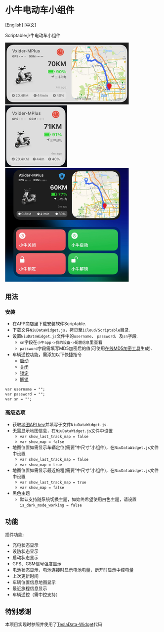 # 小牛电动车小组件

[[English](README_EN.md)] [[中文](README.md)]

Scriptable小牛电动车小组件

<img src="screenshots/screen_001.jpg" width="400" />
<img src="screenshots/screen_002.jpg" width="200" />
<img src="screenshots/screen_003.jpg" width="400" />

## 用法
### 安装

* 在APP商店里下载安装软件Scriptable.
* 下载文件`NiuDataWidget.js`，拷贝至`iCloud/Scriptable`目录.
* 设置`NiuDataWidget.js`文件中的`username`、 `password`、及`sn`字段.
    * `sn`字段在`小牛app->我的设备->配置信息`里查看
    * `password`字段需填写MD5加密后的值(可使用[在线MD5加密工具](https://www.md5hashgenerator.com)生成).
* 车辆遥控功能，需添加以下快捷指令
    * [启动](https://www.icloud.com/shortcuts/25ea79d45bb84aa1a9b45a3c70ac61a6)
    * [关闭](https://www.icloud.com/shortcuts/77fb596c05214521a0faa687e3f113b2)
    * [锁定](https://www.icloud.com/shortcuts/003cff2ec216426da2275722a342d702)
    * [解锁](https://www.icloud.com/shortcuts/3f09f3a99f21421ca95fa479d9df849b)

```
var username = "";
var password = "";
var sn = "";
```

### 高级选项
* 获取[地图API key](https://developer.mapquest.com/)并填写于文件`NiuDataWidget.js`.
* 无需显示地图信息，在`NiuDataWidget.js`文件中设置
    * `var show_last_track_map = false`
    * `var show_map = false`
* 地图位置如需显示车辆定位(需要“中尺寸”小组件)，在`NiuDataWidget.js`文件中设置
    * `var show_last_track_map = false`
    * `var show_map = true`
* 地图位置如需显示最近旅程(需要“中尺寸”小组件)，在`NiuDataWidget.js`文件中设置
    * `var show_last_track_map = true`
    * `var show_map = false`
* 黑色主题
    * 默认支持随系统切换主题，如始终希望使用白色主题，请设置`is_dark_mode_working = false`

## 功能

插件功能:
* 充电状态显示
* 设防状态显示
* 启动状态显示
* GPS、GSM信号强度显示
* 电池状态显示，电池连接时显示电池电量，断开时显示中控电量
* 上次更新时间
* 车辆位置信息地图显示
* 最近旅程信息显示
* 车辆遥控（需中控支持）

## 特别感谢

本项目实现时参照并使用了[TeslaData-Widget](https://github.com/DrieStone/TeslaData-Widget)代码
